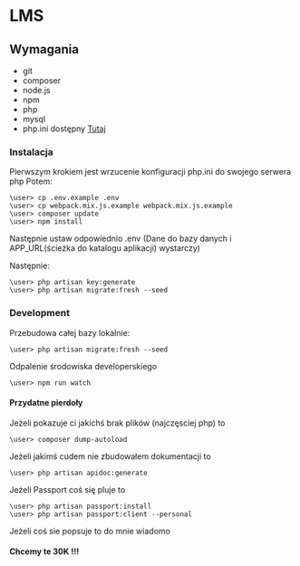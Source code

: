 # LMS

## Wymagania
 * git
 * composer
 * node.js
 * npm
 * php
 * mysql
 * php.ini dostępny [Tutaj](https://0bin.net/paste/-CX5bR7t#OVVXAh1x-WJzlcLyRDpyZs27G30WwVq+gNQCcJiANhk)
 
### Instalacja
Pierwszym krokiem jest wrzucenie konfiguracji php.ini do swojego serwera php
Potem:
```batch
\user> cp .env.example .env
\user> cp webpack.mix.js.example webpack.mix.js.example
\user> composer update
\user> npm install
```

Następnie ustaw odpowiednio .env (Dane do bazy danych i APP_URL(ścieżka do katalogu aplikacji) wystarczy)

Następnie: 
```batch
\user> php artisan key:generate
\user> php artisan migrate:fresh --seed
```

### Development
Przebudowa całej bazy lokalnie:
```batch
\user> php artisan migrate:fresh --seed
```

Odpalenie środowiska developerskiego
```batch
\user> npm run watch
```

#### Przydatne pierdoły
Jeżeli pokazuje ci jakichś brak plików (najczęsciej php) to
```batch
\user> composer dump-autoload
```

Jeżeli jakimś cudem nie zbudowałem dokumentacji to
``` batch
\user> php artisan apidoc:generate
```

Jeżeli Passport coś się pluje to
```batch
\user> php artisan passport:install
\user> php artisan passport:client --personal
```

Jeżeli coś sie popsuje to do mnie wiadomo

#### Chcemy te 30K !!!
